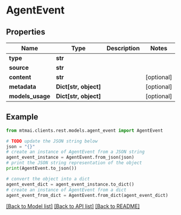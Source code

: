 # AgentEvent


## Properties

Name | Type | Description | Notes
------------ | ------------- | ------------- | -------------
**type** | **str** |  | 
**source** | **str** |  | 
**content** | **str** |  | [optional] 
**metadata** | **Dict[str, object]** |  | [optional] 
**models_usage** | **Dict[str, object]** |  | [optional] 

## Example

```python
from mtmai.clients.rest.models.agent_event import AgentEvent

# TODO update the JSON string below
json = "{}"
# create an instance of AgentEvent from a JSON string
agent_event_instance = AgentEvent.from_json(json)
# print the JSON string representation of the object
print(AgentEvent.to_json())

# convert the object into a dict
agent_event_dict = agent_event_instance.to_dict()
# create an instance of AgentEvent from a dict
agent_event_from_dict = AgentEvent.from_dict(agent_event_dict)
```
[[Back to Model list]](../README.md#documentation-for-models) [[Back to API list]](../README.md#documentation-for-api-endpoints) [[Back to README]](../README.md)


